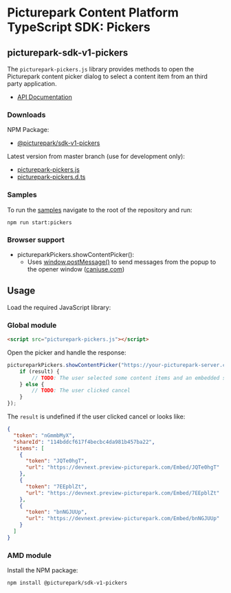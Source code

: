 # Picturepark Content Platform TypeScript SDK: Pickers

## picturepark-sdk-v1-pickers

The `picturepark-pickers.js` library provides methods to open the Picturepark content picker dialog to select a content item from an third party application. 

- [API Documentation](https://rawgit.com/Picturepark/Picturepark.SDK.TypeScript/master/docs/picturepark-sdk-v1-pickers/api/index.html)

### Downloads

NPM Package:

- [@picturepark/sdk-v1-pickers](https://www.npmjs.com/package/@picturepark/sdk-v1-pickers)

Latest version from master branch (use for development only): 

- [picturepark-pickers.js](https://rawgit.com/Picturepark/Picturepark.SDK.TypeScript/master/src/picturepark-sdk-v1-pickers/dist/picturepark-pickers.js)
- [picturepark-pickers.d.ts](https://rawgit.com/Picturepark/Picturepark.SDK.TypeScript/master/src/picturepark-sdk-v1-pickers/dist/picturepark-pickers.d.ts)

### Samples

To run the [samples](https://github.com/Picturepark/Picturepark.SDK.TypeScript/tree/master/src/picturepark-sdk-v1-pickers/samples) navigate to the root of the repository and run: 

    npm run start:pickers

### Browser support

- pictureparkPickers.showContentPicker(): 
  - Uses [window.postMessage()](https://developer.mozilla.org/en-US/docs/Web/API/Window/postMessage) to send messages from the popup to the opener window ([caniuse.com](http://caniuse.com/#feat=x-doc-messaging))

## Usage

Load the required JavaScript library: 

### Global module

```Html
<script src="picturepark-pickers.js"></script>
```

Open the picker and handle the response: 

```js
pictureparkPickers.showContentPicker("https://your-picturepark-server.com").then(function (result) {
    if (result) {
        // TODO: The user selected some content items and an embedded share has been created
    } else {
        // TODO: The user clicked cancel
    }
});
```

The `result` is undefined if the user clicked cancel or looks like: 

```json
{
  "token": "nGmmbMyX",
  "shareId": "114bddcf617f4becbc4da981b457ba22",
  "items": [
    {
      "token": "JQTe0hgT",
      "url": "https://devnext.preview-picturepark.com/Embed/JQTe0hgT"
    },
    {
      "token": "7EEpblZt",
      "url": "https://devnext.preview-picturepark.com/Embed/7EEpblZt"
    },
    {
      "token": "bnNGJUUp",
      "url": "https://devnext.preview-picturepark.com/Embed/bnNGJUUp"
    }
  ]
}
```

### AMD module

Install the NPM package: 

```
npm install @picturepark/sdk-v1-pickers
```
